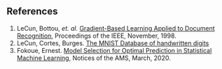 ## References

1. LeCun, Bottou, *et. al.* [Gradient-Based Learning Applied to Document Recognition](http://yann.lecun.com/exdb/publis/pdf/lecun-98.pdf), Proceedings of the IEEE, November, 1998. 
2. LeCun, Cortes, Burges. [The MNIST Database of handwritten digits](http://yann.lecun.com/exdb/mnist/)
3. Fokoue, Ernest.  [Model Selection for Optimal Prediction in Statistical Machine Learning](https://bit.ly/2tOuAWt),
Notices of the AMS, March, 2020.

